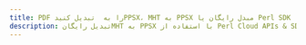 ---title: PDF را به  تبدیل کنیدPPSX، MHT به PPSX مبدل رایگان یا Perl SDKdescription: تبدیل رایگانMHT به PPSX با استفاده از Perl Cloud APIs & SDK همچنین اسناد PDF را در Cloud ایجاد، ویرایش و رندر کنید.---